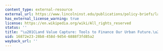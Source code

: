 ```yaml
---
content_type: external-resource
external_url: https://www.lincolninst.edu/publications/policy-briefs/land-value-return
has_external_license_warning: true
license: https://en.wikipedia.org/wiki/All_rights_reserved
status: ''
title: "\u201CLand Value Capture: Tools to Finance Our Urban Future.\u201D"
uid: 16872e23-28b8-458d-9d54-6888f3fd85a2
wayback_url: ''
---
```

